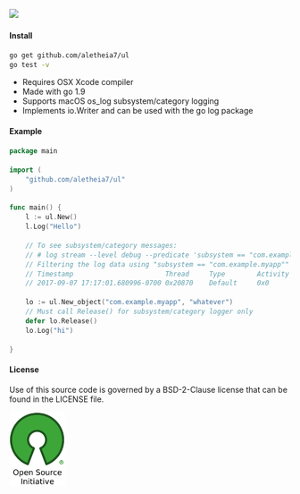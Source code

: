 [![](https://img.shields.io/badge/godoc-reference-blue.svg)](https://godoc.org/github.com/aletheia7/ul) 

#### Install 
```bash
go get github.com/aletheia7/ul
go test -v
```

- Requires OSX Xcode compiler
- Made with go 1.9
- Supports macOS os_log subsystem/category logging
- Implements io.Writer and can be used with the go log package

#### Example

```go
package main

import (
	"github.com/aletheia7/ul"
)

func main() {
	l := ul.New()
	l.Log("Hello")

	// To see subsystem/category messages:
	// # log stream --level debug --predicate 'subsystem == "com.example.myapp"'
	// Filtering the log data using "subsystem == "com.example.myapp""
	// Timestamp                       Thread     Type        Activity             PID
	// 2017-09-07 17:17:01.680996-0700 0x20870    Default     0x0                  1842   t: [com.example.myapp.whatever] hi

	lo := ul.New_object("com.example.myapp", "whatever")
	// Must call Release() for subsystem/category logger only
	defer lo.Release()
	lo.Log("hi")

}
```

#### License 

Use of this source code is governed by a BSD-2-Clause license that can be found
in the LICENSE file.

[![BSD-2-Clause License](img/osi_logo_100X133_90ppi_0.png)](https://opensource.org/)
